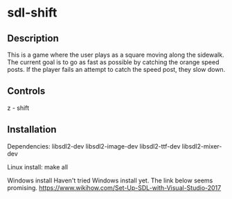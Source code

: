 # sdl-shift

Description
----------------
This is a game where the user plays as a square moving along the sidewalk. 
The current goal is to go as fast as possible by catching the orange 
speed posts. If the player fails an attempt to catch the speed post, they 
slow down. 

Controls
--------
z - shift 

Installation 
------------ 
Dependencies: 
libsdl2-dev 
libsdl2-image-dev 
libsdl2-ttf-dev 
libsdl2-mixer-dev 

Linux install:
make all 

Windows install 
Haven't tried Windows install yet. The link below seems promising. 
https://www.wikihow.com/Set-Up-SDL-with-Visual-Studio-2017


